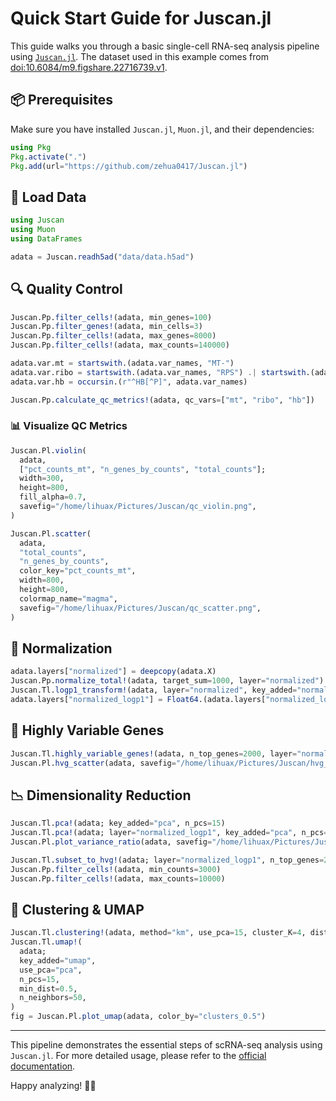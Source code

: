 # Quick Start Guide for Juscan.jl

This guide walks you through a basic single-cell RNA-seq analysis pipeline using [`Juscan.jl`](https://github.com/zehua0417/Juscan.jl). The dataset used in this example comes from [doi:10.6084/m9.figshare.22716739.v1](https://doi.org/10.6084/m9.figshare.22716739.v1).

## 📦 Prerequisites

Make sure you have installed `Juscan.jl`, `Muon.jl`, and their dependencies:

```julia
using Pkg
Pkg.activate(".")
Pkg.add(url="https://github.com/zehua0417/Juscan.jl")
```

## 📁 Load Data

```julia
using Juscan
using Muon
using DataFrames

adata = Juscan.readh5ad("data/data.h5ad")
```

## 🔍 Quality Control

```julia
Juscan.Pp.filter_cells!(adata, min_genes=100)
Juscan.Pp.filter_genes!(adata, min_cells=3)
Juscan.Pp.filter_cells!(adata, max_genes=8000)
Juscan.Pp.filter_cells!(adata, max_counts=140000)

adata.var.mt = startswith.(adata.var_names, "MT-")
adata.var.ribo = startswith.(adata.var_names, "RPS") .| startswith.(adata.var_names, "RPL")
adata.var.hb = occursin.(r"^HB[^P]", adata.var_names)

Juscan.Pp.calculate_qc_metrics!(adata, qc_vars=["mt", "ribo", "hb"])
```

### 📊 Visualize QC Metrics

```julia
Juscan.Pl.violin(
  adata,
  ["pct_counts_mt", "n_genes_by_counts", "total_counts"];
  width=300,
  height=800,
  fill_alpha=0.7,
  savefig="/home/lihuax/Pictures/Juscan/qc_violin.png",
)

Juscan.Pl.scatter(
  adata,
  "total_counts",
  "n_genes_by_counts",
  color_key="pct_counts_mt",
  width=800,
  height=800,
  colormap_name="magma",
  savefig="/home/lihuax/Pictures/Juscan/qc_scatter.png",
)
```

## 🔬 Normalization

```julia
adata.layers["normalized"] = deepcopy(adata.X)
Juscan.Pp.normalize_total!(adata, target_sum=1000, layer="normalized")
Juscan.Tl.logp1_transform!(adata, layer="normalized", key_added="normalized_logp1")
adata.layers["normalized_logp1"] = Float64.(adata.layers["normalized_logp1"])
```

## 🧬 Highly Variable Genes

```julia
Juscan.Tl.highly_variable_genes!(adata, n_top_genes=2000, layer="normalized_logp1")
Juscan.Pl.hvg_scatter(adata, savefig="/home/lihuax/Pictures/Juscan/hvg_scatter.png")
```

## 📉 Dimensionality Reduction

```julia
Juscan.Tl.pca!(adata; key_added="pca", n_pcs=15)
Juscan.Tl.pca!(adata; layer="normalized_logp1", key_added="pca", n_pcs=15)
Juscan.Pl.plot_variance_ratio(adata, savefig="/home/lihuax/Pictures/Juscan/variance_ratio.png")

Juscan.Tl.subset_to_hvg!(adata; layer="normalized_logp1", n_top_genes=2000)
Juscan.Pp.filter_cells!(adata, min_counts=3000)
Juscan.Pp.filter_cells!(adata, max_counts=10000)
```

## 🔗 Clustering & UMAP

```julia
Juscan.Tl.clustering!(adata, method="km", use_pca=15, cluster_K=4, dist="Euclidean")
Juscan.Tl.umap!(
  adata;
  key_added="umap",
  use_pca="pca",
  n_pcs=15,
  min_dist=0.5,
  n_neighbors=50,
)
fig = Juscan.Pl.plot_umap(adata, color_by="clusters_0.5")
```

---

This pipeline demonstrates the essential steps of scRNA-seq analysis using `Juscan.jl`. For more detailed usage, please refer to the [official documentation](https://zehua0417.github.io/Juscan.jl/).

Happy analyzing! 🧬✨
